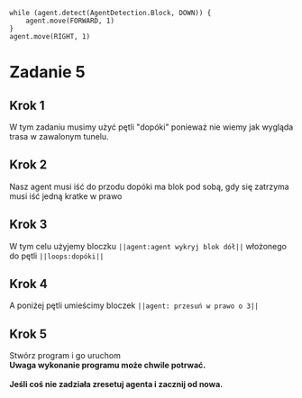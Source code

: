 ```blocks
while (agent.detect(AgentDetection.Block, DOWN)) {
    agent.move(FORWARD, 1)
}
agent.move(RIGHT, 1)

```
# Zadanie 5
## Krok 1
W tym zadaniu musimy użyć pętli "dopóki" ponieważ nie wiemy jak wygląda trasa w zawalonym tunelu.

## Krok 2 
Nasz agent musi iść do przodu dopóki ma blok pod sobą, gdy się zatrzyma musi iść jedną kratke w prawo

## Krok 3
W tym celu użyjemy bloczku ``||agent:agent wykryj blok dół||`` włożonego do pętli ``||loops:dopóki||``

## Krok 4 
A poniżej pętli umieścimy bloczek ``||agent: przesuń w prawo o 3||``

## Krok 5
Stwórz program i go uruchom <br>
**Uwaga wykonanie programu może chwile potrwać.**<br><br>
**Jeśli coś nie zadziała zresetuj agenta i zacznij od nowa.**

